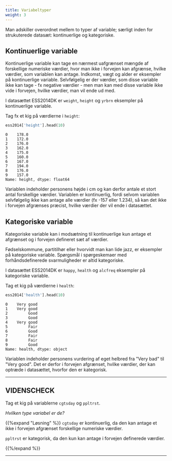 ```yaml
---
title: Variabeltyper
weight: 3
---
```

Man adskiller overordnet mellem to typer af variable; særligt inden for strukuterede datasæt: kontinuerlige og kategoriske. 


## Kontinuerlige variable

Kontinuerlige variable kan tage en nærmest uafgrænset mængde af forskellige numeriske værdier, hvor man ikke i forvejen kan afgrænse, hvilke værdier, som variablen kan antage. Indkomst, vægt og alder er eksempler på kontinuerlige variable. Selvfølgelig er der værdier, som disse variable ikke kan tage - fx negative værdier - men man kan med disse variable ikke vide i forvejen, hvilke værdier, man vil ende ud med. 

I datasættet ESS2014DK er `weight`, `height` og `yrbrn` eksempler på kontinuerlige variable. 

Tag fx et kig på værdierne i `height`:


```python
ess2014['height'].head(10)
```




    0    178.0
    1    172.0
    2    176.0
    3    162.0
    4    175.0
    5    160.0
    6    167.0
    7    194.0
    8    176.0
    9    157.0
    Name: height, dtype: float64



Variablen indeholder personens højde i cm og kan derfor antale et stort antal forskellige værdier. Variablen er kontinuerlig, fordi selvom variablen selvfølgelig ikke kan antage alle værdier (fx -157 eller 1.234), så kan det ikke i forvejen afgrænses præcist, hvilke værdier der vil ende i datasættet.

## Kategoriske variable

Kategoriske variable kan i modsætning til kontinuerlige kun antage et afgrænset og i forvejen defineret sæt af værdier. 

Fødselskommune, partitilhør eller hvorvidt man kan lide jazz, er eksempler på kategoriske variable. Spørgsmål i spørgeskemaer med forhåndsdefinerede svarmuligheder er altid kategoriske. 

I datasættet ESS2014DK er `happy`, `health` og `alcfreq` eksempler på kategoriske variable.

Tag et kig på værdierne i `health`:


```python
ess2014['health'].head(10)
```




    0    Very good
    1    Very good
    2         Good
    3         Good
    4    Very good
    5         Fair
    6         Good
    7         Fair
    8         Fair
    9         Good
    Name: health, dtype: object



Variablen indeholder personens vurdering af eget helbred fra "Very bad" til "Very good". Det er derfor i forvejen afgrænset, hvilke værdier, der kan optræde i datasættet, hvorfor den er kategorisk.

---
## VIDENSCHECK

Tag et kig på variablerne `cgtsday` og `ppltrst`. 

*Hvilken type variabel er de?*

{{%expand "Løsning" %}} `cgtsday` er kontinuerlig, da den kan antage et ikke i forvejen afgrænset forskellige numeriske værdier. 

`ppltrst` er kategorisk, da den kun kan antage i forvejen definerede værdier.

{{%/expand %}}

---